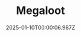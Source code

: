 ---
title: "Megaloot"
id: 2440380
date: 2025-01-10T00:00:06.987Z
link: games/steam/recent/megaloot
image: http://media.steampowered.com/steamcommunity/public/images/apps/2440380/3f63b0e78691bbc2b1b335a8b47f84f8ac3f2f43.jpg
playtime_2weeks: 92
playtime_forever: 665
playtime_windows_forever: 0
playtime_mac_forever: 0
playtime_linux_forever: 665
playtime_deck_forever: 665
---